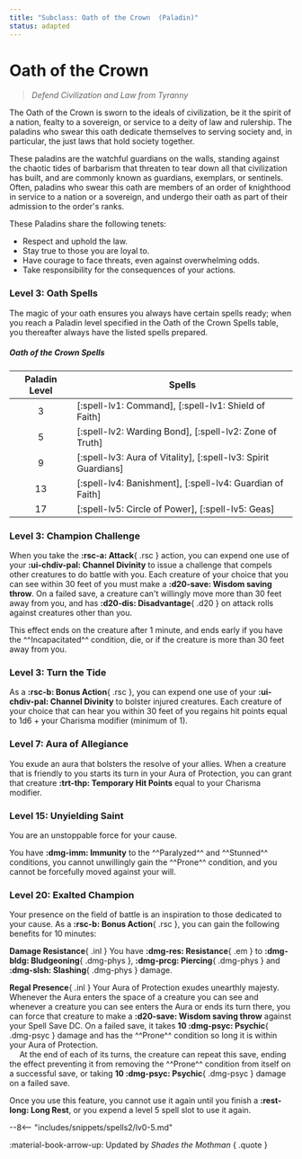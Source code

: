 ```yaml
---
title: "Subclass: Oath of the Crown  (Paladin)"
status: adapted
---
```


<p style="display:none">
Defend Civilization and Law from Tyranny
</p>

# Oath of the Crown 

> *Defend Civilization and Law from Tyranny*

The Oath of the Crown is sworn to the ideals of civilization, be it the spirit of a nation, fealty to a sovereign, or service to a deity of law and rulership. The paladins who swear this oath dedicate themselves to serving society and, in particular, the just laws that hold society together. 

These paladins are the watchful guardians on the walls, standing against the chaotic tides of barbarism that threaten to tear down all that civilization has built, and are commonly known as guardians, exemplars, or sentinels. Often, paladins who swear this oath are members of an order of knighthood in service to a nation or a sovereign, and undergo their oath as part of their admission to the order's ranks.

These Paladins share the following tenets:
- Respect and uphold the law.
- Stay true to those you are loyal to.
- Have courage to face threats, even against overwhelming odds.
- Take responsibility for the consequences of your actions. 

### Level 3: Oath Spells

The magic of your oath ensures you always have certain spells ready; when you reach a Paladin level specified in the Oath of the Crown Spells table, you thereafter always have the listed spells prepared.

##### Oath of the Crown Spells

| Paladin Level | Spells |
|:-:|---|
| 3 | [:spell-lv1: Command], [:spell-lv1: Shield of Faith] |
| 5 | [:spell-lv2: Warding Bond], [:spell-lv2: Zone of Truth] |
| 9 | [:spell-lv3: Aura of Vitality], [:spell-lv3: Spirit Guardians] |
| 13 | [:spell-lv4: Banishment], [:spell-lv4: Guardian of Faith] |
| 17 | [:spell-lv5: Circle of Power], [:spell-lv5: Geas] |

### Level 3: Champion Challenge

When you take the **:rsc-a: Attack**{ .rsc } action, you can expend one use of your **:ui-chdiv-pal: Channel Divinity**  to issue a challenge that compels other creatures to do battle with you. Each creature of your choice that you can see within 30 feet of you must make a **:d20-save: Wisdom saving throw**. On a failed save, a creature can't willingly move more than 30 feet away from you, and has **:d20-dis: Disadvantage**{ .d20 } on attack rolls against creatures other than you. 

This effect ends on the creature after 1 minute, and ends early if you have the ^^Incapacitated^^ condition, die, or if the creature is more than 30 feet away from you.

### Level 3: Turn the Tide

As a **:rsc-b: Bonus Action**{ .rsc }, you can expend one use of your **:ui-chdiv-pal: Channel Divinity**  to bolster injured creatures. Each creature of your choice that can hear you within 30 feet of you regains hit points equal to 1d6 + your Charisma modifier (minimum of 1).

### Level 7: Aura of Allegiance

You exude an aura that bolsters the resolve of your allies. When a creature that is friendly to you starts its turn in your Aura of Protection, you can grant that creature **:trt-thp: Temporary Hit Points** equal to your Charisma modifier.

### Level 15: Unyielding Saint

You are an unstoppable force for your cause. 

You have **:dmg-imm: Immunity** to the ^^Paralyzed^^ and ^^Stunned^^ conditions, you cannot unwillingly gain the ^^Prone^^ condition, and you cannot be forcefully moved against your will.

### Level 20: Exalted Champion

Your presence on the field of battle is an inspiration to those dedicated to your cause. As a **:rsc-b: Bonus Action**{ .rsc }, you can gain the following benefits for 10 minutes:

**Damage Resistance**{ .inl } You have **:dmg-res: Resistance**{ .em } to **:dmg-bldg: Bludgeoning**{ .dmg-phys }, **:dmg-prcg: Piercing**{ .dmg-phys } and **:dmg-slsh: Slashing**{ .dmg-phys } damage.

**Regal Presence**{ .inl } Your Aura of Protection exudes unearthly majesty. Whenever the Aura enters the space of a creature you can see and whenever a creature you can see enters the Aura or ends its turn there, you can force that creature to make a **:d20-save: Wisdom saving throw** against your Spell Save DC. On a failed save, it takes **10 :dmg-psyc: Psychic**{ .dmg-psyc } damage and has the ^^Prone^^ condition so long it is within your Aura of Protection.  
&emsp; At the end of each of its turns, the creature can repeat this save, ending the effect preventing it from removing the ^^Prone^^ condition from itself on a successful save, or taking **10 :dmg-psyc: Psychic**{ .dmg-psyc } damage on a failed save.

Once you use this feature, you cannot use it again until you finish a **:rest-long: Long Rest**, or you expend a level 5 spell slot to use it again.

--8<-- "includes/snippets/spells2/lv0-5.md"

:material-book-arrow-up: Updated by *Shades the Mothman*
{ .quote }

